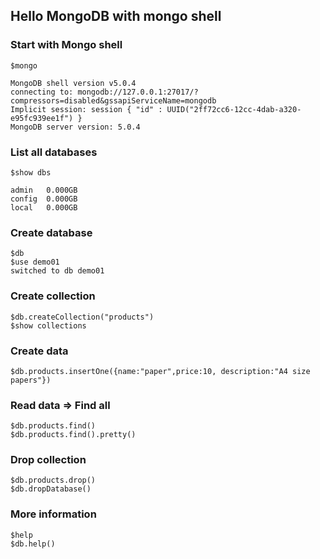 ## Hello MongoDB with mongo shell

### Start with Mongo shell
```
$mongo

MongoDB shell version v5.0.4
connecting to: mongodb://127.0.0.1:27017/?compressors=disabled&gssapiServiceName=mongodb
Implicit session: session { "id" : UUID("2ff72cc6-12cc-4dab-a320-e95fc939ee1f") }
MongoDB server version: 5.0.4
```

### List all databases
```
$show dbs

admin   0.000GB
config  0.000GB
local   0.000GB
```

### Create database
```
$db
$use demo01
switched to db demo01
```

### Create collection
```
$db.createCollection("products")
$show collections
```

### Create data
```
$db.products.insertOne({name:"paper",price:10, description:"A4 size papers"})
```

### Read data => Find all
```
$db.products.find()
$db.products.find().pretty()
```

### Drop collection
```
$db.products.drop()
$db.dropDatabase()
```

### More information
```
$help
$db.help()
```
